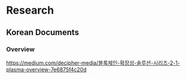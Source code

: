 # Research

## Korean Documents

### Overview

https://medium.com/decipher-media/블록체인-확장성-솔루션-시리즈-2-1-plasma-overview-7e6875f4c20d
